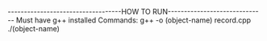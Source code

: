 -----------------------------------HOW TO RUN------------------------------
Must have g++ installed
Commands:
g++ -o (object-name) record.cpp
./(object-name)
